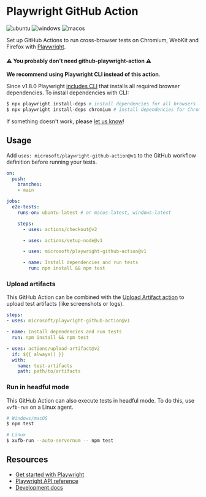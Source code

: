 # Playwright GitHub Action

 ![ubuntu](https://github.com/microsoft/playwright-github-action/workflows/ubuntu/badge.svg) ![windows](https://github.com/microsoft/playwright-github-action/workflows/windows/badge.svg) ![macos](https://github.com/microsoft/playwright-github-action/workflows/macos/badge.svg)

Set up GitHub Actions to run cross-browser tests on Chromium, WebKit and Firefox with [Playwright](https://github.com/microsoft/playwright).

#### ⚠️ **You probably don't need github-playwright-action** ⚠️

**We recommend using Playwright CLI instead of this action**. 

Since v1.8.0 Playwright [includes CLI](https://playwright.dev/docs/next/cli#install-system-dependencies) that installs all required browser dependencies. To install dependencies with CLI:

```sh
$ npx playwright install-deps # install dependencies for all browsers
$ npx playwright install-deps chromium # install dependencies for Chromium only
```

If something doesn't work, please [let us know](https://github.com/microsoft/playwright/issues/new)! 


## Usage

Add `uses: microsoft/playwright-github-action@v1` to the GitHub workflow definition before running your tests.

```yml
on:
  push:
    branches:
    - main

jobs:
  e2e-tests:
    runs-on: ubuntu-latest # or macos-latest, windows-latest

    steps:
      - uses: actions/checkout@v2

      - uses: actions/setup-node@v1

      - uses: microsoft/playwright-github-action@v1

      - name: Install dependencies and run tests
        run: npm install && npm test
```

### Upload artifacts

This GitHub Action can be combined with the [Upload Artifact action](https://github.com/actions/upload-artifact) to upload test artifacts (like screenshots or logs).

```yml
steps:
- uses: microsoft/playwright-github-action@v1

- name: Install dependencies and run tests
  run: npm install && npm test

- uses: actions/upload-artifact@v2
  if: ${{ always() }}
  with:
    name: test-artifacts
    path: path/to/artifacts
```

### Run in headful mode

This GitHub Action can also execute tests in headful mode. To do this, use `xvfb-run` on a Linux agent.

```sh
# Windows/macOS
$ npm test

# Linux
$ xvfb-run --auto-servernum -- npm test
```

## Resources

* [Get started with Playwright](https://github.com/microsoft/playwright)
* [Playwright API reference](https://playwright.dev/docs/api/class-playwright/)
* [Development docs](DEVELOPMENT.md)
